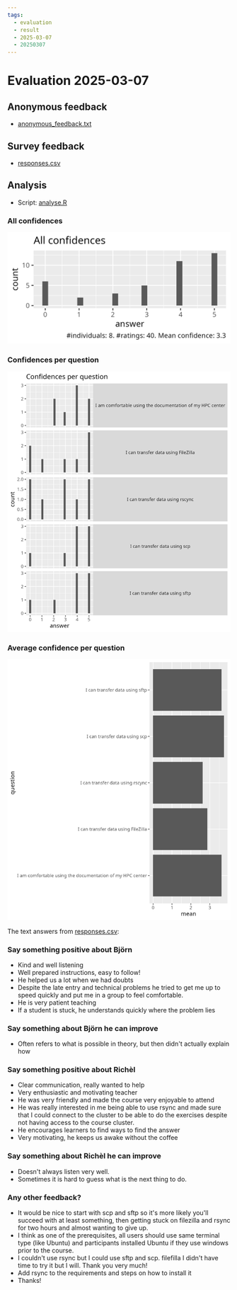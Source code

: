 ```yaml
---
tags:
  - evaluation
  - result
  - 2025-03-07
  - 20250307
---
```


# Evaluation 2025-03-07

## Anonymous feedback

- [anonymous_feedback.txt](anonymous_feedback.txt)

## Survey feedback

- [responses.csv](responses.csv)

## Analysis

- Script: [analyse.R](analyse.R)

### All confidences

![](all_confidences.png)

### Confidences per question

![](confidences_per_question.png)

### Average confidence per question

![](average_confidences_per_question.png)

The text answers from [responses.csv](responses.csv):

### Say something positive about Björn

- Kind and well listening
- Well prepared instructions, easy to follow!
- He helped us a lot when we had doubts
- Despite the late entry and technical problems he tried to get me up to speed quickly and put me in a group to feel comfortable.
- He is very patient teaching
- If a student is stuck, he understands quickly where the problem lies

### Say something about Björn he can improve

- Often refers to what is possible in theory, but then didn't actually explain how

### Say something positive about Richèl

- Clear communication, really wanted to help
- Very enthusiastic and motivating teacher
- He was very friendly and made the course very enjoyable to attend
- He was really interested in me being able to use rsync and made sure that I could connect to the cluster to be able to do the exercises despite not having access to the course cluster.
- He encourages learners to find ways to find the answer
- Very motivating, he keeps us awake without the coffee

### Say something about Richèl he can improve

- Doesn't always listen very well.
- Sometimes it is hard to guess what is the next thing to do.

### Any other feedback?

- It would be nice to start with scp and sftp so it's more likely you'll succeed with at least something, then getting stuck on filezilla and rsync for two hours and almost wanting to give up. 
- I think as one of the prerequisites, all users should use same terminal type (like Ubuntu) and participants installed Ubuntu if they use windows prior to the course.
- I couldn't use rsync but I could use sftp and scp. filefilla I didn't have time to try it but I will. Thank you very much!
- Add rsync to the requirements and steps on how to install it
- Thanks!


